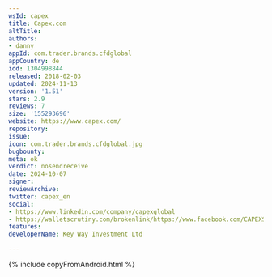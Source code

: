 ```yaml
---
wsId: capex
title: Capex.com
altTitle: 
authors:
- danny
appId: com.trader.brands.cfdglobal
appCountry: de
idd: 1304998844
released: 2018-02-03
updated: 2024-11-13
version: '1.51'
stars: 2.9
reviews: 7
size: '155293696'
website: https://www.capex.com/
repository: 
issue: 
icon: com.trader.brands.cfdglobal.jpg
bugbounty: 
meta: ok
verdict: nosendreceive
date: 2024-10-07
signer: 
reviewArchive: 
twitter: capex_en
social:
- https://www.linkedin.com/company/capexglobal
- https://walletscrutiny.com/brokenlink/https://www.facebook.com/CAPEXSeychelles
features: 
developerName: Key Way Investment Ltd

---
```


 {% include copyFromAndroid.html %}
